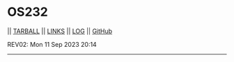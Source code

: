 # OS232

|| [TARBALL](https://os.vlsm.org/Log/prasetyoadii.tar.bz2.txt) || [LINKS](https://github.com/prasetyoadii/os232/blob/master/links.md) || [LOG](https://github.com/prasetyoadii/os232/tree/master/TXT) || [GitHub](https://github.com/prasetyoadii)

REV02: Mon 11 Sep 2023 20:14
<br>
<hr>
